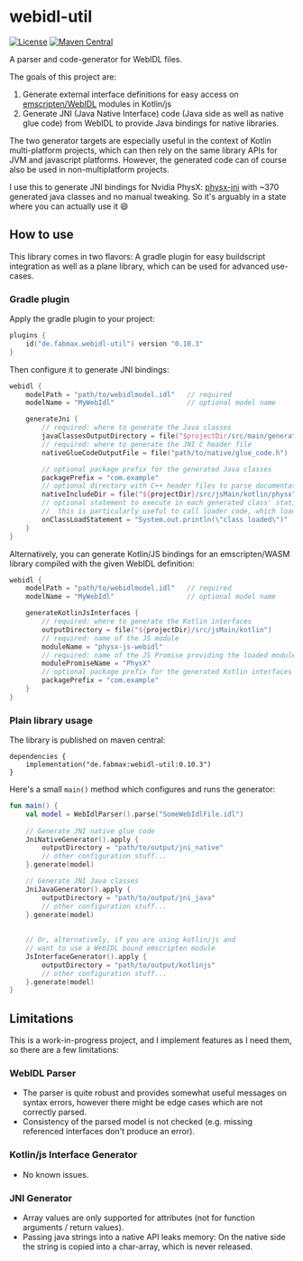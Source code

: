 # webidl-util

[![License](https://img.shields.io/badge/License-Apache%202.0-green.svg)](http://www.apache.org/licenses/LICENSE-2.0.txt)
[![Maven Central](https://img.shields.io/maven-central/v/de.fabmax/webidl-util.svg?label=Maven%20Central)](https://central.sonatype.com/artifact/de.fabmax/webidl-util)

A parser and code-generator for WebIDL files.

The goals of this project are:
1. Generate external interface definitions for easy access on
   [emscripten/WebIDL](https://emscripten.org/docs/porting/connecting_cpp_and_javascript/WebIDL-Binder.html)
   modules in Kotlin/js
2. Generate JNI (Java Native Interface) code (Java side as well as native glue code) from WebIDL to provide Java
   bindings for native libraries.

The two generator targets are especially useful in the context of Kotlin multi-platform projects, which can then
rely on the same library APIs for JVM and javascript platforms. However, the generated code can of course also
be used in non-multiplatform projects.

I use this to generate JNI bindings for Nvidia PhysX:
[physx-jni](https://github.com/fabmax/physx-jni) with ~370 generated java classes and no manual tweaking.
So it's arguably in a state where you can actually use it :smile:

## How to use
This library comes in two flavors: A gradle plugin for easy buildscript integration as well as 
a plane library, which can be used for advanced use-cases.

### Gradle plugin
Apply the gradle plugin to your project:
```kotlin
plugins {
    id("de.fabmax.webidl-util") version "0.10.3"
}
```
Then configure it to generate JNI bindings:
```kotlin
webidl {
    modelPath = "path/to/webidlmodel.idl"   // required
    modelName = "MyWebIdl"                  // optional model name

    generateJni {
        // required: where to generate the Java classes
        javaClassesOutputDirectory = file("$projectDir/src/main/generated/")
        // required: where to generate the JNI C header file
        nativeGlueCodeOutputFile = file("path/to/native/glue_code.h")

        // optional package prefix for the generated Java classes
        packagePrefix = "com.example"
        // optional directory with C++ header files to parse documentation strings from
        nativeIncludeDir = file("${projectDir}/src/jsMain/kotlin/physx")
        // optional statement to execute in each generated class' static block
        //  this is particularly useful to call loader code, which loads the corresponding native lib
        onClassLoadStatement = "System.out.println(\"class loaded\")"
    }
}
```

Alternatively, you can generate Kotlin/JS bindings for an emscripten/WASM library compiled with the given
WebIDL definition:
```kotlin
webidl {
    modelPath = "path/to/webidlmodel.idl"   // required
    modelName = "MyWebIdl"                  // optional model name

    generateKotlinJsInterfaces {
        // required: where to generate the Kotlin interfaces
        outputDirectory = file("${projectDir}/src/jsMain/kotlin")
        // required: name of the JS module
        moduleName = "physx-js-webidl"
        // required: name of the JS Promise providing the loaded module
        modulePromiseName = "PhysX"
        // optional package prefix for the generated Kotlin interfaces
        packagePrefix = "com.example"
    }
}
```

### Plain library usage
The library is published on maven central:

```
dependencies {
    implementation("de.fabmax:webidl-util:0.10.3")
}
```

Here's a small `main()` method which configures and runs the generator:

```kotlin
fun main() {
    val model = WebIdlParser().parse("SomeWebIdlFile.idl")
    
    // Generate JNI native glue code
    JniNativeGenerator().apply {
        outputDirectory = "path/to/output/jni_native"
        // other configuration stuff...
    }.generate(model)

    // Generate JNI Java classes
    JniJavaGenerator().apply {
        outputDirectory = "path/to/output/jni_java"
        // other configuration stuff...
    }.generate(model)
    
    
    // Or, alternatively, if you are using kotlin/js and
    // want to use a WebIDL bound emscripten module
    JsInterfaceGenerator().apply {
        outputDirectory = "path/to/output/kotlinjs"
        // other configuration stuff...
    }.generate(model)
}
```

## Limitations
This is a work-in-progress project, and I implement features as I need them, so there are a few limitations:

### WebIDL Parser
- The parser is quite robust and provides somewhat useful messages on syntax errors, however there might be edge
  cases which are not correctly parsed.
- Consistency of the parsed model is not checked (e.g. missing referenced interfaces don't produce an error).

### Kotlin/js Interface Generator
- No known issues.

### JNI Generator
- Array values are only supported for attributes (not for function arguments / return values).
- Passing java strings into a native API leaks memory: On the native side the string is copied into a char-array,
  which is never released.
